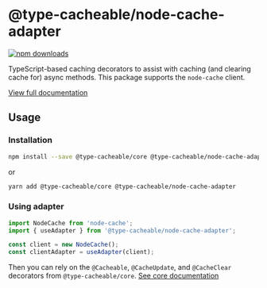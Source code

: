 # @type-cacheable/node-cache-adapter

[![npm downloads](https://img.shields.io/npm/dm/@type-cacheable/node-cache-adapter)](https://www.npmjs.com/package/@type-cacheable/node-cache-adapter)

TypeScript-based caching decorators to assist with caching (and clearing cache for) async methods. This package supports the `node-cache` client.

[View full documentation](https://github.com/joshuaslate/type-cacheable)

## Usage

### Installation

```bash
npm install --save @type-cacheable/core @type-cacheable/node-cache-adapter
```

or

```bash
yarn add @type-cacheable/core @type-cacheable/node-cache-adapter
```

### Using adapter

```ts
import NodeCache from 'node-cache';
import { useAdapter } from '@type-cacheable/node-cache-adapter';

const client = new NodeCache();
const clientAdapter = useAdapter(client);
```

Then you can rely on the `@Cacheable`, `@CacheUpdate`, and `@CacheClear` decorators from `@type-cacheable/core`. [See core documentation](https://github.com/joshuaslate/type-cacheable/tree/main/packages/core)

